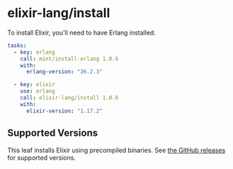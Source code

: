 # elixir-lang/install

To install Elixir, you'll need to have Erlang installed.

```yaml
tasks:
  - key: erlang
    call: mint/install-erlang 1.0.6
    with:
      erlang-version: "26.2.3"

  - key: elixir
    use: erlang
    call: elixir-lang/install 1.0.6
    with:
      elixir-version: "1.17.2"
```

## Supported Versions

This leaf installs Elixir using precompiled binaries.
See [the GitHub releases](https://github.com/elixir-lang/elixir/releases) for supported versions.
